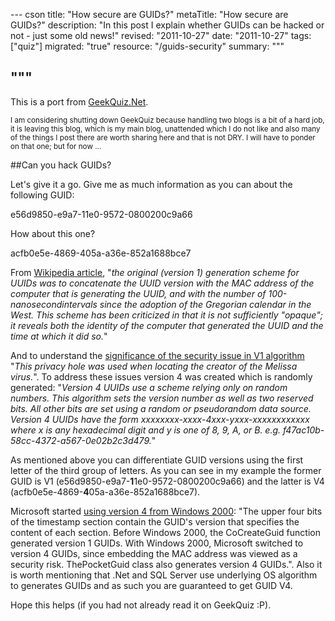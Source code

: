--- cson
title: "How secure are GUIDs?"
metaTitle: "How secure are GUIDs?"
description: "In this post I explain whether GUIDs can be hacked or not - just some old news!"
revised: "2011-10-27"
date: "2011-10-27"
tags: ["quiz"]
migrated: "true"
resource: "/guids-security"
summary: """

"""
---
This is a port from [GeekQuiz.Net][1]. 

<small>I am considering shutting down GeekQuiz because handling two blogs is a bit of a hard job, it is leaving this blog, which is my main blog, unattended which I do not like and also many of the things I post there are worth sharing here and that is not DRY. I will have to ponder on that one; but for now ...</small>

##Can you hack GUIDs? 

Let's give it a go. Give me as much information as you can about the following GUID:

e56d9850-e9a7-11e0-9572-0800200c9a66

How about this one? 

acfb0e5e-4869-405a-a36e-852a1688bce7

From [Wikipedia article][2], "*the original (version 1) generation scheme for UUIDs was to concatenate the UUID version with the MAC address of the computer that is generating the UUID, and with the number of 100-nanosecondintervals since the adoption of the Gregorian calendar in the West. This scheme has been criticized in that it is not sufficiently "opaque"; it reveals both the identity of the computer that generated the UUID and the time at which it did so.*"

And to understand the [significance of the security issue in V1 algorithm][3] "*This privacy hole was used when locating the creator of the Melissa virus.*". To address these issues version 4 was created which is randomly generated: "*Version 4 UUIDs use a scheme relying only on random numbers. This algorithm sets the version number as well as two reserved bits. All other bits are set using a random or pseudorandom data source. Version 4 UUIDs have the form xxxxxxxx-xxxx-4xxx-yxxx-xxxxxxxxxxxx where x is any hexadecimal digit and y is one of 8, 9, A, or B. e.g. f47ac10b-58cc-4372-a567-0e02b2c3d479.*"

As mentioned above you can differentiate GUID versions using the first letter of the third group of letters. As you can see in my example the former GUID is V1 (e56d9850-e9a7-**1**1e0-9572-0800200c9a66) and the latter is V4 (acfb0e5e-4869-**4**05a-a36e-852a1688bce7).

Microsoft started [using version 4 from Windows 2000][4]: "The upper four bits of the timestamp section contain the GUID's version that specifies the content of each section. Before Windows 2000, the CoCreateGuid function generated version 1 GUIDs. With Windows 2000, Microsoft switched to version 4 GUIDs, since embedding the MAC address was viewed as a security risk. ThePocketGuid class also generates version 4 GUIDs.". Also it is worth mentioning that .Net and SQL Server use underlying OS algorithm to generates GUIDs and as such you are guaranteed to get GUID V4.

Hope this helps (if you had not already read it on GeekQuiz :P).


  [1]: http://geekquiz.net/hack-that-guid
  [2]: http://en.wikipedia.org/wiki/Universally_unique_identifier
  [3]: http://en.wikipedia.org/wiki/Globally_unique_identifier#Algorithm
  [4]: http://msdn.microsoft.com/en-us/library/aa446557.aspx